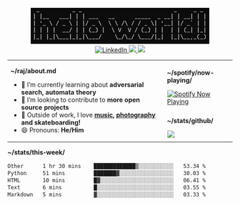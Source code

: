 
<p align="center">
  <img src="https://github.com/rajitbanerjee/rajitbanerjee/blob/master/resources/hello-world.jpg" width=400 /> 
  <br />
  <a href="https://www.linkedin.com/in/rajitbanerjee/">
    <img src="https://img.shields.io/badge/-LinkedIn-blue?style=flat-square&logo=Linkedin&logoColor=white" alt="LinkedIn" />
  </a>
  <a href="https://rajitbanerjee.com">
    <img src="https://img.shields.io/badge/-Website-black?style=flat-square&logo=Google-Chrome&logoColor=white" />
  </a>
  <a href="https://github.com/antonkomarev/github-profile-views-counter" alt="Profile views">
    <img src="https://komarev.com/ghpvc/?username=your-github-username&color=f39c19" />
  </a>
</p>

<table>
  <tr><td rowspan="2">
    
**~/raj/about.md**

<!-- - 🔭 I’m currently working on **** -->
- 🌱 I’m currently learning about **adversarial search, automata theory**
- 👯 I’m looking to contribute to **more open source projects**
- 🎵 Outside of work, I love **[music](https://open.spotify.com/user/wymor21u123mm4nt28v77fcy9?si=BSyQ3sptRUOjp2QaHJXHrA), [photography](https://www.instagram.com/rajit.banerjee/) and skateboarding!** 
- 😄 Pronouns: **He/Him**

</td><td>

**~/spotify/now-playing/**

<a href="https://now-playing-profile.rajitbanerjee.vercel.app/now-playing?open">
  <img src="https://now-playing-profile.rajitbanerjee.vercel.app/now-playing" width="250" alt="Spotify Now Playing">
</a>

 </td></tr>
 <tr><td>
  
**~/stats/github/** 

<img width="500" src="https://github-readme-stats.vercel.app/api?username=rajitbanerjee&hide_title=true&show_icons=true&count_private=true&title_color=fff&icon_color=f39c19&text_color=9f9f9f&bg_color=151515">
      
 </td></tr>
</table>

**~/stats/this-week/**

<!--START_SECTION:waka-->
```text
Other      1 hr 30 mins    █████████████▒░░░░░░░░░░░   53.34 % 
Python     51 mins         ███████▓░░░░░░░░░░░░░░░░░   30.03 % 
HTML       10 mins         █▓░░░░░░░░░░░░░░░░░░░░░░░   06.41 % 
Text       6 mins          █░░░░░░░░░░░░░░░░░░░░░░░░   03.55 % 
Markdown   5 mins          ▓░░░░░░░░░░░░░░░░░░░░░░░░   03.33 % 
```
<!--END_SECTION:waka-->
